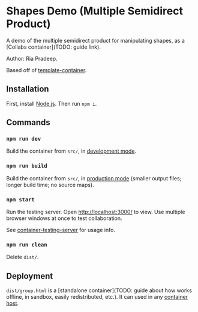 # Shapes Demo (Multiple Semidirect Product)

A demo of the multiple semidirect product for manipulating shapes, as a [Collabs container](TODO: guide link).

Author: Ria Pradeep.

Based off of [template-container](TODO).

## Installation

First, install [Node.js](https://nodejs.org/). Then run `npm i`.

## Commands

### `npm run dev`

Build the container from `src/`, in [development mode](https://webpack.js.org/guides/development/).

### `npm run build`

Build the container from `src/`, in [production mode](https://webpack.js.org/guides/production/) (smaller output files; longer build time; no source maps).

### `npm start`

Run the testing server. Open [http://localhost:3000/](http://localhost:3000/) to view. Use multiple browser windows at once to test collaboration.

See [container-testing-server](TODO) for usage info.

### `npm run clean`

Delete `dist/`.

## Deployment

`dist/group.html` is a [standalone container](TODO: guide about how works offline, in sandbox, easily redistributed, etc.). It can used in any [container host](TODO).
